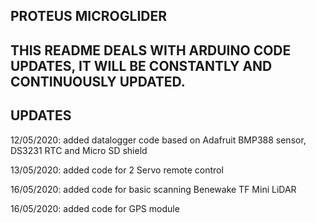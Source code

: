 PROTEUS MICROGLIDER
-

THIS README DEALS WITH ARDUINO CODE UPDATES, IT WILL BE CONSTANTLY AND CONTINUOUSLY UPDATED.
-

UPDATES
-
12/05/2020: added datalogger code based on Adafruit BMP388 sensor, DS3231 RTC and Micro SD shield

13/05/2020: added code for 2 Servo remote control

16/05/2020: added code for basic scanning Benewake TF Mini LiDAR

16/05/2020: added code for GPS module



